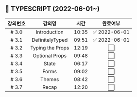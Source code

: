 ## 💅 TYPESCRIPT (2022-06-01~)

| 강의번호 |      강의명      | 시간  |   완료여부   |
| :------: | :--------------: | :---: | :----------: |
|  # 3.0   |   Introduction   | 10:35 | ✅ 2022-06-01 |
|  # 3.1   | DefinitelyTyped  | 09:51 | ✅ 2022-06-01 |
|  # 3.2   | Typing the Props | 12:19 |      ⬜       |
|  # 3.3   |  Optional Props  | 09:48 |      ⬜       |
|  # 3.4   |      State       | 06:17 |      ⬜       |
|  # 3.5   |      Forms       | 09:02 |      ⬜       |
|  # 3.6   |      Themes      | 08:42 |      ⬜       |
|  # 3.7   |      Recap       | 12:20 |      ⬜       |

